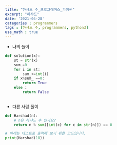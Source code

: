 ```yaml
---
title: "하샤드 수_프로그래머스_파이썬"
excerpt: "하샤드"
date: '2021-04-28'
categories : programmers
tags : [하샤드 수, programmers, python3]
use_math : true
---
```




* 나의 풀이


```python
def solution(x):
    st = str(x)
    sum_=0
    for i in st:
        sum_+=int(i)
    if x%sum_ ==0:
        return True
    else :
        return False
  
```

* 다른 사람 풀이


```python
def Harshad(n):
    # n은 하샤드 수 인가요?
    return n % sum([int(c) for c in str(n)]) == 0

# 아래는 테스트로 출력해 보기 위한 코드입니다.
print(Harshad(18))
```
